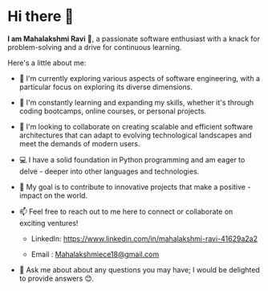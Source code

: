 # Hi there 👋


**I am Mahalakshmi Ravi** 🙌, a passionate software enthusiast with a knack for problem-solving and a drive for continuous learning. 

Here's a little about me:

- 🔭 I'm currently exploring various aspects of software engineering, with a particular focus on exploring its diverse dimensions.

- 🌱 I'm constantly learning and expanding my skills, whether it's through coding bootcamps, online courses, or personal projects.

- 👯  I'm looking to collaborate on creating scalable and efficient software architectures that can adapt to evolving technological landscapes and meet the demands of modern users.

- 💻 I have a solid foundation in Python programming and am eager to delve - deeper into other languages and technologies.

- 🚀 My goal is to contribute to innovative projects that make a positive - impact on the world.

- 📫 Feel free to reach out to me here to connect or collaborate on exciting ventures!

    * LinkedIn: https://www.linkedin.com/in/mahalakshmi-ravi-41629a2a2

    * Email : Mahalakshmiece18@gmail.com

- 💬 Ask me about about any questions you may have; I would be delighted to provide answers 😊. 


